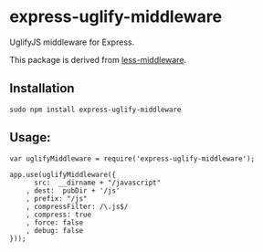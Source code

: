express-uglify-middleware
=========================

UglifyJS middleware for Express.

This package is derived from [less-middleware](https://github.com/emberfeather/less.js-middleware).

## Installation

    sudo npm install express-uglify-middleware

## Usage:

    var uglifyMiddleware = require('express-uglify-middleware');

    app.use(uglifyMiddleware({ 
          src:  __dirname + "/javascript"
        , dest:  pubDir + '/js'
        , prefix: "/js"
        , compressFilter: /\.js$/
        , compress: true
        , force: false
        , debug: false
    }));
